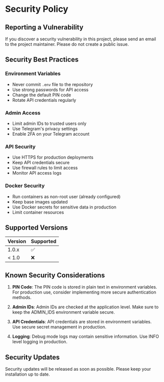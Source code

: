 # Security Policy

## Reporting a Vulnerability

If you discover a security vulnerability in this project, please send an email to the project maintainer. Please do not create a public issue.

## Security Best Practices

### Environment Variables

- Never commit `.env` file to the repository
- Use strong passwords for API access
- Change the default PIN code
- Rotate API credentials regularly

### Admin Access

- Limit admin IDs to trusted users only
- Use Telegram's privacy settings
- Enable 2FA on your Telegram account

### API Security

- Use HTTPS for production deployments
- Keep API credentials secure
- Use firewall rules to limit access
- Monitor API access logs

### Docker Security

- Run containers as non-root user (already configured)
- Keep base images updated
- Use Docker secrets for sensitive data in production
- Limit container resources

## Supported Versions

| Version | Supported          |
| ------- | ------------------ |
| 1.0.x   | :white_check_mark: |
| < 1.0   | :x:                |

## Known Security Considerations

1. **PIN Code**: The PIN code is stored in plain text in environment variables. For production use, consider implementing more secure authentication methods.

2. **Admin IDs**: Admin IDs are checked at the application level. Make sure to keep the ADMIN_IDS environment variable secure.

3. **API Credentials**: API credentials are stored in environment variables. Use secure secret management in production.

4. **Logging**: Debug mode logs may contain sensitive information. Use INFO level logging in production.

## Security Updates

Security updates will be released as soon as possible. Please keep your installation up to date.
